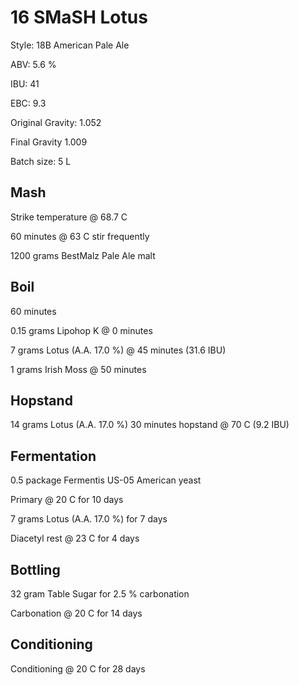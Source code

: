 # 16 SMaSH Lotus

Style: 18B American Pale Ale

ABV: 5.6 %

IBU: 41

EBC: 9.3

Original Gravity: 1.052

Final Gravity 1.009

Batch size: 5 L

## Mash

Strike temperature @ 68.7 C

60 minutes @ 63 C stir frequently

1200 grams BestMalz Pale Ale malt

## Boil

60 minutes

0.15 grams Lipohop K @ 0 minutes

7 grams Lotus (A.A. 17.0 %) @ 45 minutes (31.6 IBU)

1 grams Irish Moss @ 50 minutes

## Hopstand

14 grams Lotus (A.A. 17.0 %) 30 minutes hopstand @ 70 C (9.2 IBU)

## Fermentation

0.5 package Fermentis US-05 American yeast

Primary @ 20 C for 10 days

7 grams Lotus (A.A. 17.0 %) for 7 days

Diacetyl rest @ 23 C for 4 days

## Bottling

32 gram Table Sugar for 2.5 % carbonation

Carbonation @ 20 C for 14 days

## Conditioning

Conditioning @ 20 C for 28 days
